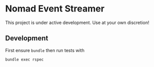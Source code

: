 # Nomad Event Streamer

This project is under active development. Use at your own discretion!

## Development

First ensure `bundle` then run tests with

```shell
bundle exec rspec
```

